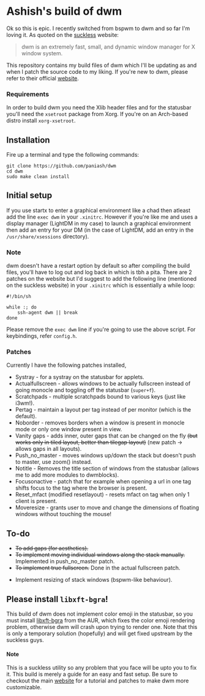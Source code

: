 # Ashish's build of dwm
Ok so this is epic. I recently switched from bspwm to dwm and so far I'm loving it. As quoted on the [suckless](https://dwm.suckless.org) website:

> dwm is an extremely fast, small, and dynamic window manager for X window system.

This repository contains my build files of dwm which I'll be updating as and when I patch the source code to my liking. If you're new to dwm, please refer to their official [website](https://dwm.suckless.org).

### Requirements
In order to build dwm you need the Xlib header files and for the statusbar you'll need the `xsetroot` package from Xorg. If you're on an Arch-based distro install `xorg-xsetroot`.

## Installation
Fire up a terminal and type the following commands:
```
git clone https://github.com/paniash/dwm
cd dwm
sudo make clean install
```

## Initial setup
If you use startx to enter a graphical environment like a chad then atleast add the line `exec dwm`
in your `.xinitrc`. However if you're like me and uses a display manager (LightDM in my case) to
launch a graphical environment then add an entry for your DM (in the case of LightDM, add an entry in
the `/usr/share/xsessions` directory).

### Note
dwm doesn't have a restart option by default so after compiling the build files, you'll have to log
out and log back in which is tbh a pita. There are 2 patches on the website but I'd suggest to add
the following line (mentioned on the suckless website) in your `.xinitrc` which is essentially a while loop:
```
#!/bin/sh

while :; do
	ssh-agent dwm || break
done
```

Please remove the `exec dwm` line if you're going to use the above script.
For keybindings, refer `config.h`.


### Patches
Currently I have the following patches installed,
* Systray - for a systray on the statusbar for applets.
* Actualfullscreen - allows windows to be actually fullscreen instead of going monocle and toggling off the statusbar (`super+f`).
* Scratchpads - multiple scratchpads bound to various keys (just like i3wm!).
* Pertag - maintain a layout per tag instead of per monitor (which is the default).
* Noborder - removes borders when a window is present in monocle mode or only one window present in view.
* Vanity gaps - adds inner, outer gaps that can be changed on the fly ~~(but works only in tiled layout, better than tilegap layout)~~ (new patch -> allows gaps in all layouts).
* Push_no_master - moves windows up/down the stack but doesn't push to master, use zoom() instead.
* Notitle - Removes the title section of windows from the statusbar (allows me to add more modules to dwmblocks).
* Focusonactive - patch that for example when opening a url in one tag shifts focus to the tag where the browser is present.
* Reset_mfact (modified resetlayout) - resets mfact on tag when only 1 client is present.
* Moveresize - grants user to move and change the dimensions of floating windows without touching the mouse!

## To-do
* ~~To add gaps (for aesthetics).~~
* ~~To implement moving individual windows along the stack manually.~~ Implemented in push_no_master patch.
* ~~To implement true fullscreen.~~ Done in the actual fullscreen patch.
- Implement resizing of stack windows (bspwm-like behaviour).

## Please install `libxft-bgra`!
This build of dwm does not implement color emoji in the statusbar, so you must install [libxft-bgra](https://aur.archlinux.org/packages/libxft-bgra/) from the AUR, which fixes the color emoji rendering problem, otherwise dwm will crash upon trying to render one. Note that this is only a temporary solution (hopefully) and will get fixed upstream by the suckless guys.

#### Note
This is a suckless utility so any problem that you face will be upto you to fix it. This build is
merely a guide for an easy and fast setup. Be sure to checkout the main
[website](https://dwm.suckless.org) for a tutorial and
patches to make dwm more customizable.
